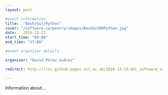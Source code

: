 ```yaml
---
layout: post

#event information
title:  "Bash/Git/Python"
cover: "/software-carpentry/images/BashGitDBPython.jpg"
date:   2016-12-13
start_time: "09:00"
end_time: "17:00"

#event organiser details

organiser: "David Pérez-Suárez"

redirect: http://rits.github-pages.ucl.ac.uk/2016-12-13-UCL_software_carpentry/

---
```


Information about...

